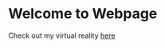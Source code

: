 # Welcome to Webpage

Check out my virtual reality [here](https://grateful-far-sauroposeidon.glitch.me/) 
